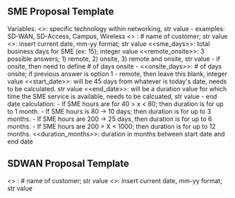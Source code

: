 ## SME Proposal Template

Variables:
<<technology>>: specific technology within networking, str value
    - examples: SD-WAN, SD-Access, Campus, Wireless
<<client>> : # name of customer; str value
<<date>>: insert current date, mm-yy format; str value
<<sme_days>>: total business days for SME (ex: 15); integer value 
<<remote_onsite>>: 3 possible answers; 1) remote, 2) onsite, 3) remote and onsite, str value
    - if onsite, then need to define # of days onsite 
    - <<onsite_days>>: # of days onsite; if previous answer is option 1 - remote, then leave this blank, integer value
<<start_date>>: will be 45 days from whatever is today's date, needs to be calculated. str value
<<end_date>>: will be a duration value for which time the SME service is available, needs to be calcuated, str value
    - end date calculation:
        - If SME hours are for 40 > x < 80; then duration is for up to 1 month.
        - If SME hours is 80 -> 10 days; then duration is for up to 3 months.
        - If SME hours are 200 -> 25 days, then duration is for up to 6 months.
        - If SME hours are 200 > X < 1000; then duration is for up to 12 months.
<<duration_months>>: duration in months between start date and end date


## SDWAN Proposal Template
<<client>> : # name of customer; str value
<<date>>: insert current date, mm-yy format; str value